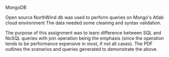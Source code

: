 MongoDB 

Open source NorthWind db was used to perform queries on Mongo's Atlab cloud environment
The data needed some cleaning and syntax validation. 

The purpose of this assignment was to learn difference between SQL and NoSQL queries with join operation being the emphasis (since the operation tends to be performance expensive in most, if not all cases).
The PDF outlines the scenarios and queries generated to demonstrate the above. 
